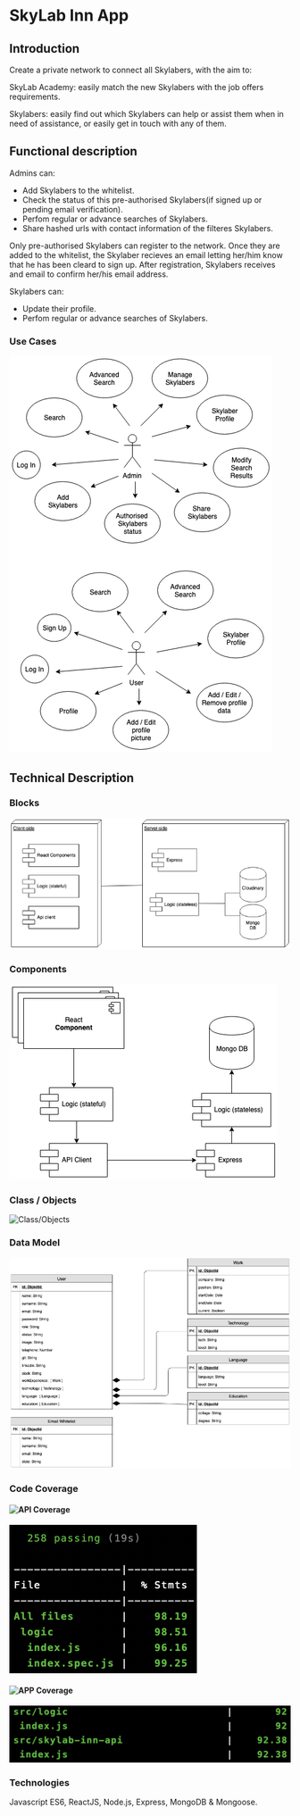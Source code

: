 # SkyLab Inn App

## Introduction

Create a private network to connect all Skylabers, with the aim to:

SkyLab Academy: easily match the new Skylabers with the job offers requirements.

Skylabers: easily find out which Skylabers can help or assist them when in need of assistance, or easily get in touch with any of them.

## Functional description

Admins can:

* Add Skylabers to the whitelist.
* Check the status of this pre-authorised Skylabers(if signed up or pending email verification).
* Perfom regular or advance searches of Skylabers.
* Share hashed urls with contact information of the filteres Skylabers.

Only pre-authorised Skylabers can register to the network. Once they are added to the whitelist, the Skylaber recieves an email letting her/him know that he has been cleard to sign up. After registration, Skylabers receives and email to confirm her/his email address.

Skylabers can:

* Update their profile.
* Perfom regular or advance searches of Skylabers.


### Use Cases
![Use Cases](images/use-cases.png)

## Technical Description

### Blocks
![Blocks](images/blocks.png)

### Components
![Components](images/components.png)

### Class / Objects

![Class/Objects](images/class-objects.png)

### Data Model
![Data Model](images/data-model.png)

### Code Coverage

#### ![API Coverage](https://img.shields.io/badge/API_Coverage-98%25-green.svg)
![API Coverage](images/test-coverage-skylab-inn-api.png)

#### ![APP Coverage](https://img.shields.io/badge/API_Coverage-98%25-green.svg)
![APP Coverage](images/test-coverage-skylab-inn-app.png)


### Technologies
Javascript ES6, ReactJS, Node.js, Express, MongoDB & Mongoose.


